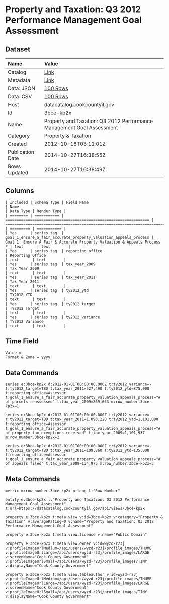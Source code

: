 # Property and Taxation: Q3 2012 Performance Management Goal Assessment

## Dataset

| Name | Value |
| :--- | :---- |
| Catalog | [Link](https://catalog.data.gov/dataset/property-and-taxation-q3-2012-performance-management-goal-assessment-d6592) |
| Metadata | [Link](https://datacatalog.cookcountyil.gov/api/views/3bce-kp2x) |
| Data: JSON | [100 Rows](https://datacatalog.cookcountyil.gov/api/views/3bce-kp2x/rows.json?max_rows=100) |
| Data: CSV | [100 Rows](https://datacatalog.cookcountyil.gov/api/views/3bce-kp2x/rows.csv?max_rows=100) |
| Host | datacatalog.cookcountyil.gov |
| Id | 3bce-kp2x |
| Name | Property and Taxation: Q3 2012 Performance Management Goal Assessment |
| Category | Property & Taxation |
| Created | 2012-10-18T03:11:01Z |
| Publication Date | 2014-10-27T16:38:55Z |
| Rows Updated | 2014-10-27T16:38:49Z |

## Columns

```ls
| Included | Schema Type | Field Name                                                       | Name                                                                    | Data Type | Render Type |
| ======== | =========== | ================================================================ | ======================================================================= | ========= | =========== |
| Yes      | series tag  | goal_1_ensure_a_fair_accurate_property_valuation_appeals_process | Goal 1: Ensure A Fair & Accurate Property Valuation & Appeals Process * | text      | text        |
| Yes      | series tag  | reporting_office                                                 | Reporting Office                                                        | text      | text        |
| Yes      | series tag  | tax_year_2009                                                    | Tax Year 2009                                                           | text      | text        |
| Yes      | series tag  | tax_year_2011                                                    | Tax Year 2011                                                           | text      | text        |
| Yes      | series tag  | ty2012_ytd                                                       | TY2012 YTD                                                              | text      | text        |
| Yes      | series tag  | ty2012_target                                                    | TY2012 Target                                                           | text      | text        |
| Yes      | series tag  | ty2012_variance                                                  | TY2012 Variance                                                         | text      | text        |
```

## Time Field

```ls
Value = 
Format & Zone = yyyy
```

## Data Commands

```ls
series e:3bce-kp2x d:2012-01-01T00:00:00.000Z t:ty2012_variance=- t:ty2012_target=TBD t:tax_year_2011=527,490 t:ty2012_ytd=875,000 t:reporting_office=Assessor t:goal_1_ensure_a_fair_accurate_property_valuation_appeals_process="# of parcels reassessed" t:tax_year_2009=869,663 m:row_number.3bce-kp2x=1

series e:3bce-kp2x d:2012-01-01T00:00:00.000Z t:ty2012_variance=- t:ty2012_target=TBD t:tax_year_2011=1,093,220 t:ty2012_ytd=1,101,000 t:reporting_office=Assessor t:goal_1_ensure_a_fair_accurate_property_valuation_appeals_process="# of property tax exemptions received" t:tax_year_2009=1,101,937 m:row_number.3bce-kp2x=2

series e:3bce-kp2x d:2012-01-01T00:00:00.000Z t:ty2012_variance=- t:ty2012_target=TBD t:tax_year_2011=109,860 t:ty2012_ytd=135,000 t:reporting_office=Assessor t:goal_1_ensure_a_fair_accurate_property_valuation_appeals_process="# of appeals filed" t:tax_year_2009=134,975 m:row_number.3bce-kp2x=3
```

## Meta Commands

```ls
metric m:row_number.3bce-kp2x p:long l:"Row Number"

entity e:3bce-kp2x l:"Property and Taxation: Q3 2012 Performance Management Goal Assessment" t:url=https://datacatalog.cookcountyil.gov/api/views/3bce-kp2x

property e:3bce-kp2x t:meta.view v:id=3bce-kp2x v:category="Property & Taxation" v:averageRating=0 v:name="Property and Taxation: Q3 2012 Performance Management Goal Assessment"

property e:3bce-kp2x t:meta.view.license v:name="Public Domain"

property e:3bce-kp2x t:meta.view.owner v:id=wyzd-r23j v:profileImageUrlMedium=/api/users/wyzd-r23j/profile_images/THUMB v:profileImageUrlLarge=/api/users/wyzd-r23j/profile_images/LARGE v:screenName="Cook County Government" v:profileImageUrlSmall=/api/users/wyzd-r23j/profile_images/TINY v:displayName="Cook County Government"

property e:3bce-kp2x t:meta.view.tableauthor v:id=wyzd-r23j v:profileImageUrlMedium=/api/users/wyzd-r23j/profile_images/THUMB v:profileImageUrlLarge=/api/users/wyzd-r23j/profile_images/LARGE v:screenName="Cook County Government" v:profileImageUrlSmall=/api/users/wyzd-r23j/profile_images/TINY v:displayName="Cook County Government"
```